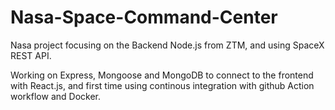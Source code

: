 # Nasa-Space-Command-Center

Nasa project focusing on the Backend Node.js from ZTM, and using SpaceX REST API. 

Working on Express, Mongoose and MongoDB to connect to the frontend with React.js, and first time using continous integration with github Action workflow and Docker.
